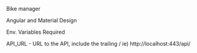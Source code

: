 Bike manager

Angular and Material Design


Env. Variables Required

API_URL - URL to the API, include the trailing /  ie) http://localhost:443/api/